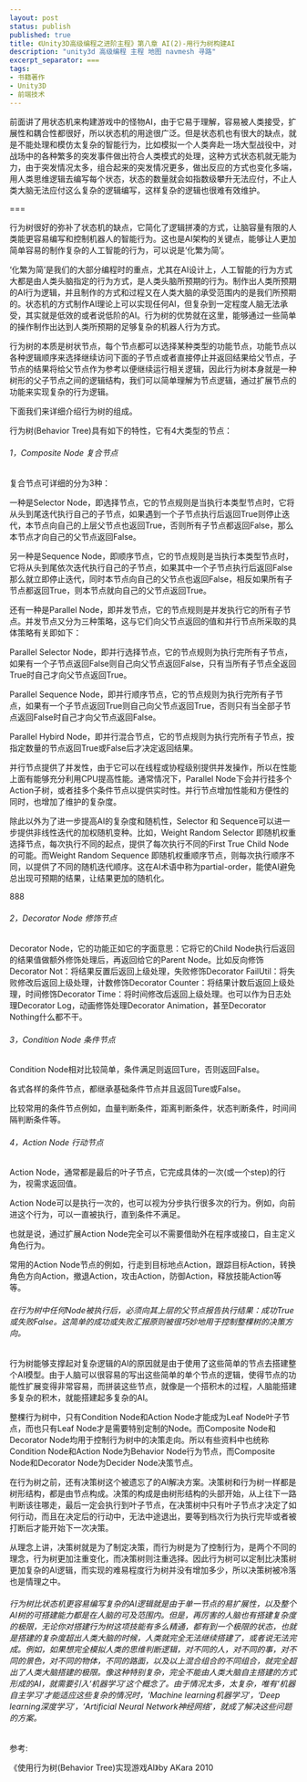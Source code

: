 ```yaml
---
layout: post
status: publish
published: true
title: 《Unity3D高级编程之进阶主程》第八章 AI(2)-用行为树构建AI
description: "unity3d 高级编程 主程 地图 navmesh 寻路"
excerpt_separator: ===
tags:
- 书籍著作
- Unity3D
- 前端技术
---
```


前面讲了用状态机来构建游戏中的怪物AI，由于它易于理解，容易被人类接受，扩展性和耦合性都很好，所以状态机的用途很广泛。但是状态机也有很大的缺点，就是不能处理和模仿太复杂的智能行为，比如模拟一个人类奔赴一场大型战役中，对战场中的各种繁多的突发事件做出符合人类模式的处理，这种方式状态机就无能为力，由于突发情况太多，组合起来的突发情况更多，做出反应的方式也变化多端，用人类思维逻辑去编写每个状态，状态的数量就会如指数级攀升无法应付，不止人类大脑无法应付这么复杂的逻辑编写，这样复杂的逻辑也很难有效维护。

===

行为树很好的弥补了状态机的缺点，它简化了逻辑拼凑的方式，让脑容量有限的人类能更容易编写和控制机器人的智能行为。这也是AI架构的关键点，能够让人更加简单容易的制作复杂的人工智能的行为，可以说是‘化繁为简’。

‘化繁为简’是我们的大部分编程时的重点，尤其在AI设计上，人工智能的行为方式大都是由人类头脑指定的行为方式，是人类头脑所预期的行为。制作出人类所预期的AI行为逻辑，并且制作的方式和过程又在人类大脑的承受范围内的是我们所预期的。状态机的方式制作AI理论上可以实现任何AI，但复杂到一定程度人脑无法承受，其实就是低效的或者说低阶的AI。行为树的优势就在这里，能够通过一些简单的操作制作出达到人类所预期的足够复杂的机器人行为方式。

行为树的本质是树状节点，每个节点都可以选择某种类型的功能节点，功能节点以各种逻辑顺序来选择继续访问下面的子节点或者直接停止并返回结果给父节点，子节点的结果将给父节点作为参考以便继续运行相关逻辑，因此行为树本身就是一种树形的父子节点之间的逻辑结构，我们可以简单理解为节点逻辑，通过扩展节点的功能来实现复杂的行为逻辑。

下面我们来详细介绍行为树的组成。

行为树(Behavior Tree)具有如下的特性，它有4大类型的节点：

###### 1，Composite Node 复合节点

复合节点可详细的分为3种：

一种是Selector Node，即选择节点，它的节点规则是当执行本类型节点时，它将从头到尾迭代执行自己的子节点，如果遇到一个子节点执行后返回True则停止迭代，本节点向自己的上层父节点也返回True，否则所有子节点都返回False，那么本节点才向自己的父节点返回False。

另一种是Sequence Node，即顺序节点，它的节点规则是当执行本类型节点时，它将从头到尾依次迭代执行自己的子节点，如果其中一个子节点执行后返回False那么就立即停止迭代，同时本节点向自己的父节点也返回False，相反如果所有子节点都返回True，则本节点就向自己的父节点返回True。

还有一种是Parallel Node，即并发节点，它的节点规则是并发执行它的所有子节点。并发节点又分为三种策略，这与它们向父节点返回的值和并行节点所采取的具体策略有关即如下：

Parallel Selector Node，即并行选择节点，它的节点规则为执行完所有子节点，如果有一个子节点返回False则自己向父节点返回False，只有当所有子节点全返回True时自己才向父节点返回True。

Parallel Sequence Node，即并行顺序节点，它的节点规则为执行完所有子节点，如果有一个子节点返回True则自己向父节点返回True，否则只有当全部子节点返回False时自己才向父节点返回False。

Parallel Hybird Node，即并行混合节点，它的节点规则为执行完所有子节点，按指定数量的节点返回True或False后才决定返回结果。

并行节点提供了并发性，由于它可以在线程或协程级别提供并发操作，所以在性能上面有能够充分利用CPU提高性能。通常情况下，Parallel Node下会并行挂多个Action子树，或者挂多个条件节点以提供实时性。并行节点增加性能和方便性的同时，也增加了维护的复杂度。

除此以外为了进一步提高AI的复杂度和随机性，Selector 和 Sequence可以进一步提供非线性迭代的加权随机变种。比如，Weight Random Selector 即随机权重选择节点，每次执行不同的起点，提供了每次执行不同的First True Child Node的可能。而Weight Random Sequence 即随机权重顺序节点，则每次执行顺序不同，以提供了不同的随机迭代顺序。这在AI术语中称为partial-order，能使AI避免总出现可预期的结果，让结果更加的随机化。

888

###### 2，Decorator Node 修饰节点

Decorator Node，它的功能正如它的字面意思：它将它的Child Node执行后返回的结果值做额外修饰处理后，再返回给它的Parent Node。比如反向修饰Decorator Not：将结果反置后返回上级处理，失败修饰Decorator FailUtil：将失败修改后返回上级处理，计数修饰Decorator Counter：将结果计数后返回上级处理，时间修饰Decorator Time：将时间修改后返回上级处理。也可以作为日志处理Decorator Log，动画修饰处理Decorator Animation，甚至Decorator Nothing什么都不干。

###### 3，Condition Node 条件节点

Condition Node相对比较简单，条件满足则返回Ture，否则返回False。

各式各样的条件节点，都继承基础条件节点并且返回Ture或False。

比较常用的条件节点例如，血量判断条件，距离判断条件，状态判断条件，时间间隔判断条件等。

###### 4，Action Node 行动节点

Action Node，通常都是最后的叶子节点，它完成具体的一次(或一个step)的行为，视需求返回值。

Action Node可以是执行一次的，也可以视为分步执行很多次的行为。例如，向前进这个行为，可以一直被执行，直到条件不满足。

也就是说，通过扩展Action Node完全可以不需要借助外在程序或接口，自主定义角色行为。

常用的Action Node节点的例如，行走到目标地点Action，跟踪目标Action，转换角色方向Action，撤退Action，攻击Action，防御Action，释放技能Action等等。

###### 在行为树中任何Node被执行后，必须向其上层的父节点报告执行结果：成功True或失败False。这简单的成功或失败汇报原则被很巧妙地用于控制整棵树的决策方向。

行为树能够支撑起对复杂逻辑的AI的原因就是由于使用了这些简单的节点去搭建整个AI模型。由于人脑可以很容易的写出这些简单的单个节点的逻辑，使得节点的功能性扩展变得非常容易，而拼装这些节点，就像是一个搭积木的过程，人脑能搭建多复杂的积木，就能搭建起多复杂的AI。

整棵行为树中，只有Condition Node和Action Node才能成为Leaf Node叶子节点，而也只有Leaf Node才是需要特别定制的Node。而Composite Node和Decorator Node均用于控制行为树中的决策走向。所以有些资料中也统称Condition Node和Action Node为Behavior Node行为节点，而Composite Node和Decorator Node为Decider Node决策节点。

在行为树之前，还有决策树这个被遗忘了的AI解决方案。决策树和行为树一样都是树形结构，都是由节点构成。决策的构成是由树形结构的头部开始，从上往下一路判断该往哪走，最后一定会执行到叶子节点，在决策树中只有叶子节点才决定了如何行动，而且在决定后的行动中，无法中途退出，要等到档次行为执行完毕或者被打断后才能开始下一次决策。

从理念上讲，决策树就是为了制定决策，而行为树是为了控制行为，是两个不同的理念，行为树更加注重变化，而决策树则注重选择。因此行为树可以定制比决策树更加复杂的AI逻辑，而实现的难易程度行为树并没有增加多少，所以决策树被冷落也是情理之中。

###### 行为树比状态机更容易编写复杂的AI逻辑就是由于单一节点的易扩展性，以及整个AI树的可搭建能力都是在人脑的可及范围内。但是，再厉害的人脑也有搭建复杂度的极限，无论你对搭建行为树这项技能有多么精通，都有到一个极限的状态，也就是搭建的复杂度超出人类大脑的时候，人类就完全无法继续搭建了，或者说无法完成。例如，如果想完全模拟人类的思维判断逻辑，对不同的人，对不同的事，对不同的景色，对不同的物体，不同的路面，以及以上混合组合的不同组合，就完全超出了人类大脑搭建的极限。像这种特别复杂，完全不能由人类大脑自主搭建的方式形成的AI，就需要引入‘机器学习’这个概念了。由于情况太多，太复杂，唯有‘机器自主学习’才能适应这些复杂的情况时，‘Machine learning机器学习’，‘Deep learning深度学习’，‘Artificial Neural Network神经网络’，就成了解决这些问题的方案。


参考:

《使用行为树(Behavior Tree)实现游戏AI》by AKara 2010


